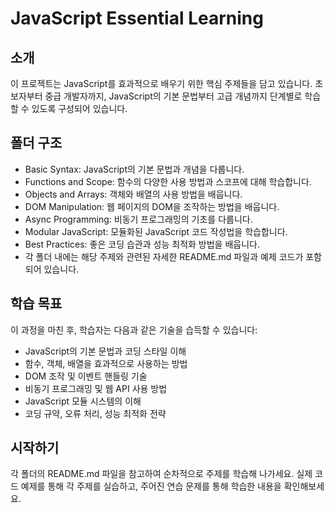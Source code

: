 # JavaScript Essential Learning

## 소개

이 프로젝트는 JavaScript를 효과적으로 배우기 위한 핵심 주제들을 담고 있습니다. 초보자부터 중급 개발자까지, JavaScript의 기본 문법부터 고급 개념까지 단계별로 학습할 수 있도록 구성되어 있습니다.

## 폴더 구조

- Basic Syntax: JavaScript의 기본 문법과 개념을 다룹니다.
- Functions and Scope: 함수의 다양한 사용 방법과 스코프에 대해 학습합니다.
- Objects and Arrays: 객체와 배열의 사용 방법을 배웁니다.
- DOM Manipulation: 웹 페이지의 DOM을 조작하는 방법을 배웁니다.
- Async Programming: 비동기 프로그래밍의 기초를 다룹니다.
- Modular JavaScript: 모듈화된 JavaScript 코드 작성법을 학습합니다.
- Best Practices: 좋은 코딩 습관과 성능 최적화 방법을 배웁니다.
- 각 폴더 내에는 해당 주제와 관련된 자세한 README.md 파일과 예제 코드가 포함되어 있습니다.

## 학습 목표

이 과정을 마친 후, 학습자는 다음과 같은 기술을 습득할 수 있습니다:

- JavaScript의 기본 문법과 코딩 스타일 이해
- 함수, 객체, 배열을 효과적으로 사용하는 방법
- DOM 조작 및 이벤트 핸들링 기술
- 비동기 프로그래밍 및 웹 API 사용 방법
- JavaScript 모듈 시스템의 이해
- 코딩 규약, 오류 처리, 성능 최적화 전략

## 시작하기

각 폴더의 README.md 파일을 참고하여 순차적으로 주제를 학습해 나가세요. 실제 코드 예제를 통해 각 주제를 실습하고, 주어진 연습 문제를 통해 학습한 내용을 확인해보세요.
